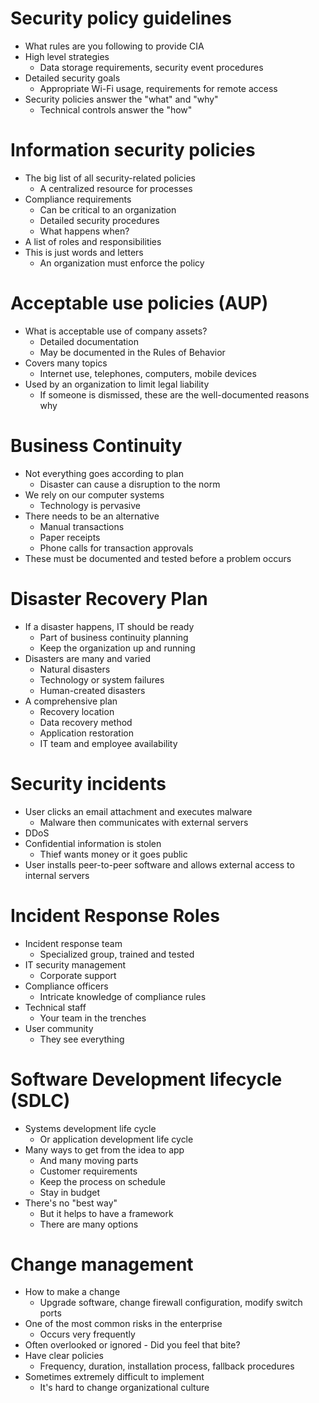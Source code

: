 # Security policy guidelines
- What rules are you following to provide CIA
- High level strategies
	- Data storage requirements, security event procedures
- Detailed security goals
	- Appropriate Wi-Fi usage, requirements for remote access
- Security policies answer the "what" and "why"
	- Technical controls answer the "how"
# Information security policies
- The big list of all security-related policies
	- A centralized resource for processes
- Compliance requirements
	- Can be critical to an organization
	- Detailed security procedures
	- What happens when?
- A list of roles and responsibilities
- This is just words and letters
	- An organization must enforce the policy
# Acceptable use policies (AUP)
- What is acceptable use of company assets?
	- Detailed documentation
	- May be documented in the Rules of Behavior
- Covers many topics
	- Internet use, telephones, computers, mobile devices
- Used by an organization to limit legal liability
	- If someone is dismissed, these are the well-documented reasons why
# Business Continuity
- Not everything goes according to plan
	- Disaster can cause a disruption to the norm
- We rely on our computer systems
	- Technology is pervasive
- There needs to be an alternative
	- Manual transactions
	- Paper receipts
	- Phone calls for transaction approvals
- These must be documented and tested before a problem occurs
# Disaster Recovery Plan
- If a disaster happens, IT should be ready
	- Part of business continuity planning
	- Keep the organization up and running
- Disasters are many and varied
	- Natural disasters
	- Technology or system failures
	- Human-created disasters
- A comprehensive plan
	- Recovery location
	- Data recovery method
	- Application restoration
	- IT team and employee availability
# Security incidents
- User clicks an email attachment and executes malware
	- Malware then communicates with external servers
- DDoS
- Confidential information is stolen
	- Thief wants money or it goes public
- User installs peer-to-peer software and allows external access to internal servers
# Incident Response Roles
- Incident response team
	- Specialized group, trained and tested
- IT security management
	- Corporate support
- Compliance officers
	- Intricate knowledge of compliance rules
- Technical staff
	- Your team in the trenches
- User community
	- They see everything
# Software Development lifecycle (SDLC)
- Systems development life cycle
	- Or application development life cycle
- Many ways to get from the idea to app
	- And many moving parts
	- Customer requirements
	- Keep the process on schedule
	- Stay in budget
- There's no "best way"
	- But it helps to have a framework
	- There are many options
# Change management
- How to make a change
	- Upgrade software, change firewall configuration, modify switch ports
- One of the most common risks in the enterprise
	- Occurs very frequently
- Often overlooked or ignored - Did you feel that bite?
- Have clear policies
	- Frequency, duration, installation process, fallback procedures
- Sometimes extremely difficult to implement
	- It's hard to change organizational culture
